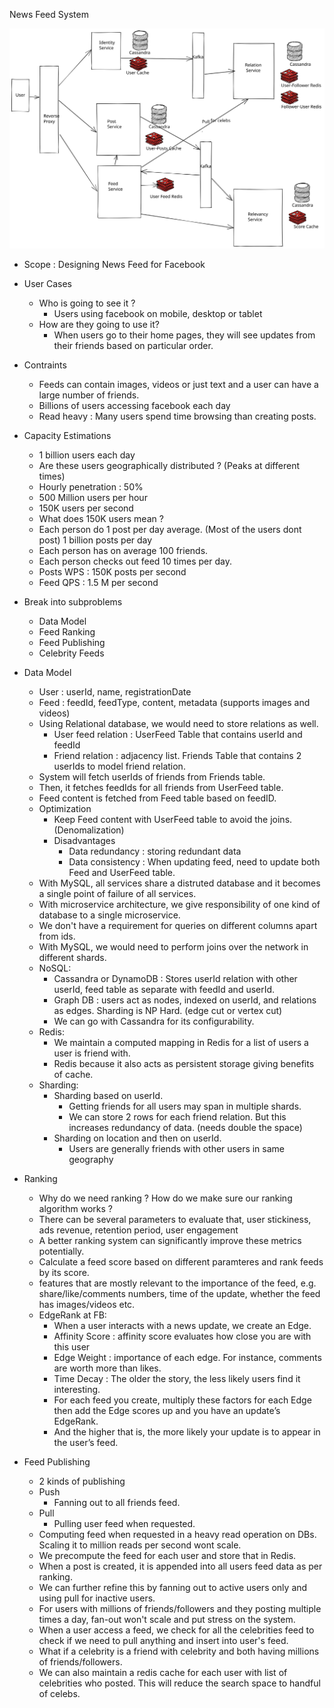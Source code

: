 News Feed System

![Feed HLD](NewsFeed.svg)

* Scope : Designing News Feed for Facebook
* User Cases
  * Who is going to see it ?
  	 * Users using facebook on mobile, desktop or tablet
  * How are they going to use it?
  	* When users go to their home pages, they will see updates from their friends based on particular order.

* Contraints
  * Feeds can contain images, videos or just text and a user can have a large number of friends.
  * Billions of users accessing facebook each day
  * Read heavy : Many users spend time browsing than creating posts. 

* Capacity Estimations
  * 1 billion users each day
  * Are these users geographically distributed ? (Peaks at different times)
  * Hourly penetration : 50%
  * 500 Million users per hour
  * 150K users per second
  * What does 150K users mean ?
  * Each person do 1 post per day average. (Most of the users dont post) 1 billion posts per day
  * Each person has on average 100 friends.
  * Each person checks out feed 10 times per day.
  * Posts WPS : 150K posts per second
  * Feed QPS : 1.5 M per second

* Break into subproblems
  * Data Model
  * Feed Ranking
  * Feed Publishing
  * Celebrity Feeds

* Data Model
	* User : userId, name, registrationDate
	* Feed : feedId, feedType, content, metadata (supports images and videos)
	* Using Relational database, we would need to store relations as well.
		* User feed relation : UserFeed Table that contains userId and feedId
		* Friend relation : adjacency list. Friends Table that contains 2 userIds to model friend relation.
	* System will fetch userIds of friends from Friends table.
	* Then, it fetches feedIds for all friends from UserFeed table.
	* Feed content is fetched from Feed table based on feedID.
	* Optimization
		* Keep Feed content with UserFeed table to avoid the joins. (Denomalization)
		* Disadvantages
			* Data redundancy : storing redundant data
			* Data consistency : When updating feed, need to update both Feed and UserFeed table.
	* With MySQL, all services share a distruted database and it becomes a single point of failure of all services. 
	* With microservice architecture, we give responsibility of one kind of database to a single microservice. 
	* We don't have a requirement for queries on different columns apart from ids.
	* With MySQL, we would need to perform joins over the network in different shards.
	* NoSQL:
		* Cassandra or DynamoDB : Stores userId relation with other userId, feed table as separate with feedId and userId.
		* Graph DB : users act as nodes, indexed on userId, and relations as edges. Sharding is NP Hard. (edge cut or vertex cut)
		* We can go with Cassandra for its configurability. 
	* Redis:
		* We maintain a computed mapping in Redis for a list of users a user is friend with. 
		* Redis because it also acts as persistent storage giving benefits of cache.
	* Sharding:
		* Sharding based on userId.
			* Getting friends for all users may span in multiple shards.
			* We can store 2 rows for each friend relation. But this increases redundancy of data. (needs double the space)
		* Sharding on location and then on userId.
			* Users are generally friends with other users in same geography

* Ranking
	* Why do we need ranking ? How do we make sure our ranking algorithm works ?
	* There can be several parameters to evaluate that, user stickiness, ads revenue, retention period, user engagement
	* A better ranking system can significantly improve these metrics potentially.
	* Calculate a feed score based on different paramteres and rank feeds by its score.
	* features that are mostly relevant to the importance of the feed, e.g. share/like/comments numbers, time of the update, whether the feed has images/videos etc.
	* EdgeRank at FB:
		* When a user interacts with a news update, we create an Edge.
		* Affinity Score : affinity score evaluates how close you are with this user
		* Edge Weight : importance of each edge. For instance, comments are worth more than likes.
		* Time Decay : The older the story, the less likely users find it interesting.
		* For each feed you create, multiply these factors for each Edge then add the Edge scores up and you have an update’s EdgeRank.
		* And the higher that is, the more likely your update is to appear in the user’s feed.

* Feed Publishing
	* 2 kinds of publishing
	* Push
		* Fanning out to all friends feed. 
	* Pull
		* Pulling user feed when requested. 
	* Computing feed when requested in a heavy read operation on DBs. Scaling it to million reads per second wont scale.
	* We precompute the feed for each user and store that in Redis. 
	* When a post is created, it is appended into all users feed data as per ranking.
	* We can further refine this by fanning out to active users only and using pull for inactive users. 
	* For users with millions of friends/followers and they posting multiple times a day, fan-out won't scale and put stress on the system.
	* When a user access a feed, we check for all the celebrities feed to check if we need to pull anything and insert into user's feed.
	* What if a celebrity is a friend with celebrity and both having millions of friends/followers. 
 	* We can also maintain a redis cache for each user with list of celebrities who posted. This will reduce the search space to handful of celebs.


